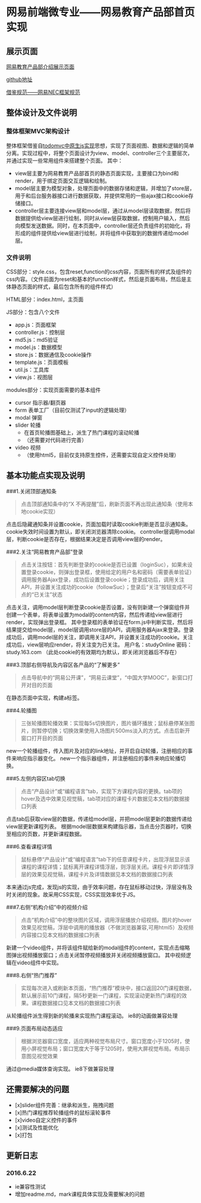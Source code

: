 # 网易前端微专业——网易教育产品部首页实现
## 展示页面
[网易教育产品部介绍展示页面](http://115.159.97.188/NetEaseEducationProduct/index.html)

[github地址](https://github.com/vivijind/NetEaseEducationProduct)

[借鉴规范——网易NEC框架规范](http://nec.netease.com/)

## 整体设计及文件说明
### 整体框架MVC架构设计
整体框架借鉴自[todomvc中原生js实现](https://github.com/tastejs/todomvc/tree/master/examples/vanillajs)思想，实现了页面视图、数据和逻辑的简单分离。实现过程中，将整个页面设计为view、model、controller三个主要层次，并通过实现一些常用组件来搭建整个页面。
其中：
* view层主要为网易教育产品部首页的静态页面实现，主要接口为bind和render，用于绑定页面交互逻辑和绘制。
* model层主要为模型对象，处理页面中的数据存储和逻辑，并增加了store层，用于和后台服务器接口进行数据获取，并提供常用的一些ajax接口和cookie存储接口。
* controller层主要连接view层和model层，通过从model层读取数据，然后将数据提供给view层进行绘制，同时从view层获取数据，控制用户输入，然后向模型发送数据。同时，在本页面中，controller层还负责组件的初始化，将形成的组件提供给view层进行绘制，并将组件中获取到的数据传递给model层。

### 文件说明
CSS部分：style.css，包含reset,function的css内容，页面所有的样式及组件的css内容。（文件前面为reset和基本的function样式，然后是页面布局，然后是主体静态页面的样式，最后包含所有的组件样式）

HTML部分：index.html，主页面

JS部分：包含八个文件
* app.js：页面框架
* controller.js：控制层
* md5.js：md5验证
* model.js：数据模型
* store.js：数据通信及cookie操作
* template.js：页面模板
* util.js：工具库
* view.js：视图层

modules部分：实现页面需要的基本组件
* cursor 指示器/翻页器
* form 表单工厂（目前仅测试了input的逻辑处理）
* modal 弹窗
* slider 轮播
    - 在首页轮播图基础上，派生了热门课程的滚动轮播
    - （还需要对代码进行完善）
* video 视频
    - （使用html5，目前仅支持原生控件，还需要实现自定义控件处理）

## 基本功能点实现及说明
###1.关闭顶部通知条
>点击顶部通知条中的“X 不再提醒”后，刷新页面不再出现此通知条（使用本地cookie实现）

点击后隐藏通知条并设置cookie，页面加载时读取cookie判断是否显示通知条。cookie失效时间设置为默认，即关闭浏览器清除cookie。
controller层调用modal层，判断cookie是否存在，根据结果决定是否调用view层的render。

###2.关注“网易教育产品部”登录
>点击关注按钮：首先判断登录的cookie是否已设置（loginSuc），如果未设置登录cookie，则弹出登录框，使用给定的用户名和密码（需要表单验证）调用服务器Ajax登录，成功后设置登录cookie；登录成功后，调用关注API，并设置关注成功的cookie（followSuc）；登录后“关注”按钮变成不可点的“已关注”状态

点击关注，调用model层判断登录cookie是否设置，没有则新建一个弹窗组件并创建一个表单，将表单设置为modal的content内容，然后传递给view层进行render，实现弹出登录框。
其中登录框的表单验证在form.js中判断实现，然后将结果提交给model层，model层调用store层的API，调用服务器Ajax来登录。登录成功后，调用model层的关注，即调用关注API，并设置关注成功的cookie。关注成功后，view层响应render，将关注变为已关注。
用户名：studyOnline
密码：study.163.com
（此处cookie的有效期均为默认，即关闭浏览器后不存在）

###3.顶部右侧导航及内容区各产品的“了解更多”
>点击导航中的“网易公开课”，“网易云课堂”，“中国大学MOOC”，新窗口打开对目的页面

在静态页面中实现，构建a标签。

###4.轮播图
>三张轮播图轮播效果：实现每5s切换图片，图片循环播放；鼠标悬停某张图片，则暂停切换；切换效果使用入场图片500ms淡入的方式。点击后新开窗口打开目的页面

new一个轮播组件，传入图片及对应的link地址，并开启自动轮播，注册相应的事件来响应指示器变化。
new一个指示器组件，并注册相应的事件来响应轮播切换。

###5.左侧内容区tab切换
>点击“产品设计”或“编程语言”tab，实现下方课程内容的更换。tab项的hover及选中效果见视觉稿，tab项对应的课程卡片数据见本文档的数据接口列表

点击tab后获取view层的数据，传递给model层，并把model层更新的数据传递给view层更新课程列表。
根据model层数据来构建指示器，当点击分页器时，切换至相应的页数，并更新课程数据。

###6.查看课程详情
>鼠标悬停“产品设计”或“编程语言”tab下的任意课程卡片，出现浮层显示该课程的课程详情；鼠标离开课程详情浮层，则浮层关闭。课程卡片即详情浮层的效果见视觉稿，课程卡片及详情数据见本文档的数据接口列表

本来通过js完成，发现js的实现，由于效率问题，存在鼠标移动过快，浮层没有及时关闭的现象。故采用CSS实现，CSS实现效率优于JS。

###7.右侧“机构介绍”中的视频介绍
>点击“机构介绍”中的整块图片区域，调用浮层播放介绍视频。图片的hover效果见视觉稿，浮层中调用的播放器（不做浏览器兼容,可用html5）及视频内容接口见本文档的数据接口列表

新建一个video组件，并将该组件赋给新的modal组件的content，实现点击缩略图弹出视频播放窗口；点击关闭暂停视频播放并关闭视频播放窗口。
其中视频逻辑在video组件中实现。

###8.右侧“热门推荐”
>实现每次进入或刷新本页面，“热门推荐”模块中，接口返回20门课程数据，默认展示前10门课程，隔5秒更新一门课程，实现滚动更新热门课程的效果。课程数据接口见本文档的数据接口列表

从轮播组件派生得到新的轮播来实现热门课程滚动。
ie8的动画做兼容处理

###9.页面布局动态适应
>根据浏览器窗口宽度，适应两种视觉布局尺寸。窗口宽度小于1205时，使用小屏视觉布局；窗口宽度大于等于1205时，使用大屏视觉布局。布局示意图见视觉效果

通过@media媒体查询实现。
ie8下做兼容处理

## 还需要解决的问题
- [x]slider组件完善：继承和派生，拖拽问题
- [x]热门课程推荐轮播组件的鼠标滚轮事件
- [x]video自定义控件的事件
- [x]测试及性能优化
- [x]打包

## 更新日志
### 2016.6.22
* ie兼容性测试
* 增加readme.md，mark课程具体实现及需要解决的问题


